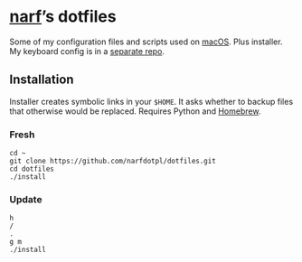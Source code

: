 [narf][]’s dotfiles
===================

Some of my configuration files and scripts used on [macOS][].
Plus installer. My keyboard config is in a [separate repo][zmk].

  [narf]: http://narf.pl
  [macOS]: http://narf.pl/posts/mac-software-2022
  [zmk]: https://github.com/narfdotpl/zmk-config


Installation
------------

Installer creates symbolic links in your `$HOME`.  It asks whether
to backup files that otherwise would be replaced.  Requires Python
and [Homebrew][].

  [Homebrew]: https://brew.sh


### Fresh

    cd ~
    git clone https://github.com/narfdotpl/dotfiles.git
    cd dotfiles
    ./install


### Update

    h
    /
    .
    g m
    ./install

